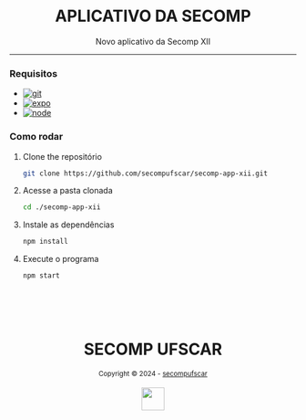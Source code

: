 <h1 align="center">
<br>APLICATIVO DA SECOMP
</h1>

<p  align="center">
Novo aplicativo da Secomp XII
</p>

---

### Requisitos

-   [![git][git-logo]][git-url]
-   [![expo][expo-logo]][expo-url]
-   [![node][node-logo]][node-url]

### Como rodar

1. Clone the repositório
    ```sh
    git clone https://github.com/secompufscar/secomp-app-xii.git
    ```

2. Acesse a pasta clonada

    ```sh
    cd ./secomp-app-xii
    ```

3. Instale as dependências

    ```sh
    npm install
    ```

4. Execute o programa

    ```sh
    npm start
    ```

<div align="center">
  <br/>
  <br/>
  <br/>
    <div>
      <h1>SECOMP UFSCAR</h1>
      <sub>Copyright © 2024 - <a href="https://github.com/secompufsca">secompufscar</sub></a>
    </div>
    <br/>
    <img src="https://avatars.githubusercontent.com/u/26929251?s=48&v=4" width="40" height="40"/>
</div>

[git-url]: https://git-scm.com/
[git-logo]: https://img.shields.io/badge/Git-f14e32?style=for-the-badge&logo=git&logoColor=white
[expo-url]: https://docs.expo.dev/
[expo-logo]: https://img.shields.io/badge/Expo-3ddc84?style=for-the-badge&logo=expo&logoColor=white
[node-url]: https://nodejs.org/en
[node-logo]: https://img.shields.io/badge/Node-1389fd?style=for-the-badge&logo=javascript&logoColor=white
[demo]: assets/images/demo.gif
